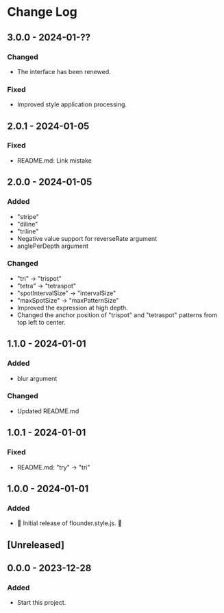 # Change Log

## 3.0.0 - 2024-01-??

### Changed

- The interface has been renewed.

### Fixed

- Improved style application processing.

## 2.0.1 - 2024-01-05

### Fixed

- README.md: Link mistake

## 2.0.0 - 2024-01-05

### Added

- "stripe"
- "diline"
- "triline"
- Negative value support for reverseRate argument
- anglePerDepth argument

### Changed

- "tri" -> "trispot"
- "tetra" -> "tetraspot"
- "spotIntervalSize" -> "intervalSize"
- "maxSpotSize" -> "maxPatternSize"
- Improved the expression at high depth.
- Changed the anchor position of "trispot" and "tetraspot" patterns from top left to center.

## 1.1.0 - 2024-01-01

### Added

- blur argument

### Changed

- Updated README.md

## 1.0.1 - 2024-01-01

### Fixed

- README.md: "try" -> "tri"

## 1.0.0 - 2024-01-01

### Added

- 🎊 Initial release of flounder.style.js. 🎉

## [Unreleased]

## 0.0.0 - 2023-12-28

### Added

- Start this project.
